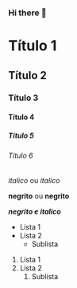 ### Hi there 👋

<!-- Cabeçalhos -->

# Título 1
## Título 2
### Título 3
#### Título 4
##### Título 5
###### Título 6

*italico* ou _italico_

**negrito** ou __negrito__

___negrito e italico___

- Lista 1
- Lista 2
  - Sublista

1. Lista 1
2. Lista 2
   1. Sublista

<!--
**ru-fagundes/ru-fagundes** is a ✨ _special_ ✨ repository because its `README.md` (this file) appears on your GitHub profile.

Here are some ideas to get you started:

- 🔭 I’m currently working on ...
- 🌱 I’m currently learning ...
- 👯 I’m looking to collaborate on ...
- 🤔 I’m looking for help with ...
- 💬 Ask me about ...
- 📫 How to reach me: ...
- 😄 Pronouns: ...
- ⚡ Fun fact: ...
-->
